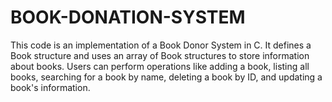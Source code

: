# BOOK-DONATION-SYSTEM
This code is an implementation of a Book Donor System in C. It defines a Book structure and uses an array of Book structures to store information about books. Users can perform operations like adding a book, listing all books, searching for a book by name, deleting a book by ID, and updating a book's information. 
